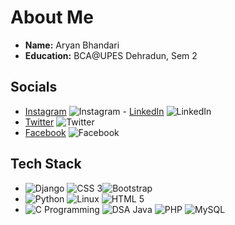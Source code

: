 # About Me

- **Name:** Aryan Bhandari
- **Education:** BCA@UPES Dehradun, Sem 2

## Socials

- [Instagram](#) ![Instagram](https://img.shields.io/badge/-Instagram-red) - [LinkedIn](#) ![LinkedIn](https://img.shields.io/badge/-LinkedIn-blue)
- [Twitter](#) ![Twitter](https://img.shields.io/badge/-Twitter-lightblue)
- [Facebook](#) ![Facebook](https://img.shields.io/badge/-Facebook-blue)

## Tech Stack

- ![Django](https://img.shields.io/badge/-Django-black) ![CSS 3](https://img.shields.io/badge/-CSS3-blue)![Bootstrap](https://img.shields.io/badge/-Bootstrap-purple)
- ![Python](https://img.shields.io/badge/-Python-green) ![Linux](https://img.shields.io/badge/-Linux-black) ![HTML 5](https://img.shields.io/badge/-HTML5-orange)
- ![C Programming](https://img.shields.io/badge/-C-lightgreen) ![DSA Java](https://img.shields.io/badge/-DSA%20Java-yellow) ![PHP](https://img.shields.io/badge/-PHP-purple) ![MySQL](https://img.shields.io/badge/-MySQL-blue)

